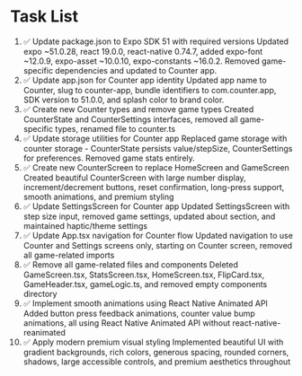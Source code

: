 # Task List

1. ✅ Update package.json to Expo SDK 51 with required versions
Updated expo ~51.0.28, react 19.0.0, react-native 0.74.7, added expo-font ~12.0.9, expo-asset ~10.0.10, expo-constants ~16.0.2. Removed game-specific dependencies and updated to Counter app.
2. ✅ Update app.json for Counter app identity
Updated app name to Counter, slug to counter-app, bundle identifiers to com.counter.app, SDK version to 51.0.0, and splash color to brand color.
3. ✅ Create new Counter types and remove game types
Created CounterState and CounterSettings interfaces, removed all game-specific types, renamed file to counter.ts
4. ✅ Update storage utilities for Counter app
Replaced game storage with counter storage - CounterState persists value/stepSize, CounterSettings for preferences. Removed game stats entirely.
5. ✅ Create new CounterScreen to replace HomeScreen and GameScreen
Created beautiful CounterScreen with large number display, increment/decrement buttons, reset confirmation, long-press support, smooth animations, and premium styling
6. ✅ Update SettingsScreen for Counter app
Updated SettingsScreen with step size input, removed game settings, updated about section, and maintained haptic/theme settings
7. ✅ Update App.tsx navigation for Counter flow
Updated navigation to use Counter and Settings screens only, starting on Counter screen, removed all game-related imports
8. ✅ Remove all game-related files and components
Deleted GameScreen.tsx, StatsScreen.tsx, HomeScreen.tsx, FlipCard.tsx, GameHeader.tsx, gameLogic.ts, and removed empty components directory
9. ✅ Implement smooth animations using React Native Animated API
Added button press feedback animations, counter value bump animations, all using React Native Animated API without react-native-reanimated
10. ✅ Apply modern premium visual styling
Implemented beautiful UI with gradient backgrounds, rich colors, generous spacing, rounded corners, shadows, large accessible controls, and premium aesthetics throughout

